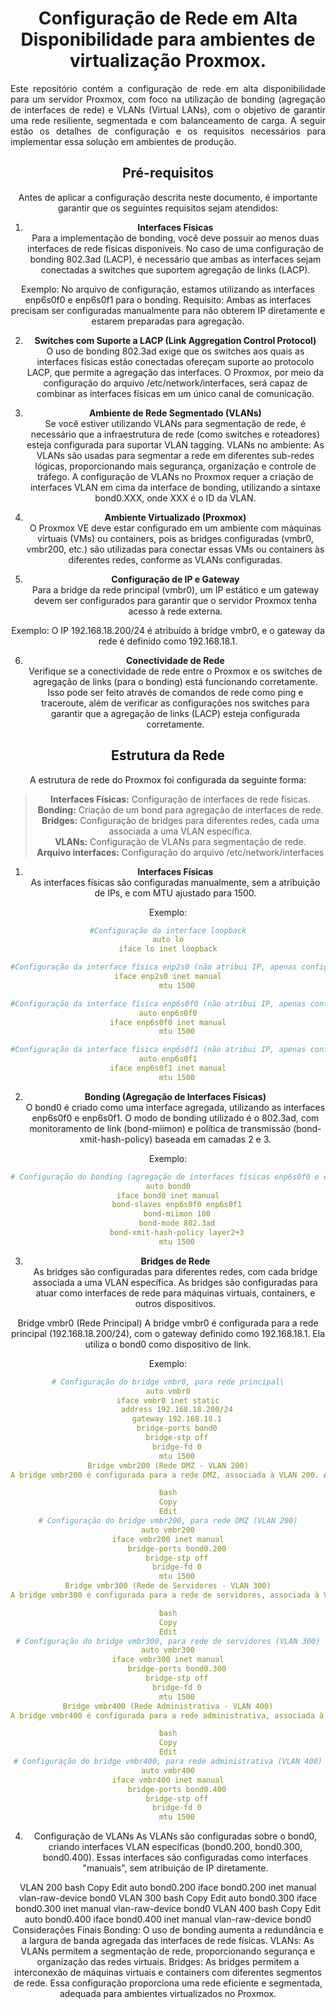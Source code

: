 <center>

# Configuração de Rede em Alta Disponibilidade para ambientes de virtualização Proxmox.
<p align="justify">
Este repositório contém a configuração de rede em alta disponibilidade para um servidor Proxmox, com foco na utilização de bonding (agregação de interfaces de rede) e VLANs (Virtual LANs), com o objetivo de garantir uma rede resiliente, segmentada e com balanceamento de carga. A seguir estão os detalhes de configuração e os requisitos necessários para implementar essa solução em ambientes de produção.

## Pré-requisitos
Antes de aplicar a configuração descrita neste documento, é importante garantir que os seguintes requisitos sejam atendidos:

1. **Interfaces Físicas**\
Para a implementação de bonding, você deve possuir ao menos duas interfaces de rede físicas disponíveis. No caso de uma configuração de bonding 802.3ad (LACP), é necessário que ambas as interfaces sejam conectadas a switches que suportem agregação de links (LACP).

Exemplo: No arquivo de configuração, estamos utilizando as interfaces enp6s0f0 e enp6s0f1 para o bonding.
Requisito: Ambas as interfaces precisam ser configuradas manualmente para não obterem IP diretamente e estarem preparadas para agregação.

2. **Switches com Suporte a LACP (Link Aggregation Control Protocol)**\
O uso de bonding 802.3ad exige que os switches aos quais as interfaces físicas estão conectadas ofereçam suporte ao protocolo LACP, que permite a agregação das interfaces. O Proxmox, por meio da configuração do arquivo /etc/network/interfaces, será capaz de combinar as interfaces físicas em um único canal de comunicação.

3. **Ambiente de Rede Segmentado (VLANs)**\
Se você estiver utilizando VLANs para segmentação de rede, é necessário que a infraestrutura de rede (como switches e roteadores) esteja configurada para suportar VLAN tagging. VLANs no ambiente: As VLANs são usadas para segmentar a rede em diferentes sub-redes lógicas, proporcionando mais segurança, organização e controle de tráfego. A configuração de VLANs no Proxmox requer a criação de interfaces VLAN em cima da interface de bonding, utilizando a sintaxe bond0.XXX, onde XXX é o ID da VLAN.

4. **Ambiente Virtualizado (Proxmox)**\
O Proxmox VE deve estar configurado em um ambiente com máquinas virtuais (VMs) ou containers, pois as bridges configuradas (vmbr0, vmbr200, etc.) são utilizadas para conectar essas VMs ou containers às diferentes redes, conforme as VLANs configuradas.

5. **Configuração de IP e Gateway**\
Para a bridge da rede principal (vmbr0), um IP estático e um gateway devem ser configurados para garantir que o servidor Proxmox tenha acesso à rede externa.

Exemplo: O IP 192.168.18.200/24 é atribuído à bridge vmbr0, e o gateway da rede é definido como 192.168.18.1.

6. **Conectividade de Rede**\
Verifique se a conectividade de rede entre o Proxmox e os switches de agregação de links (para o bonding) está funcionando corretamente. Isso pode ser feito através de comandos de rede como ping e traceroute, além de verificar as configurações nos switches para garantir que a agregação de links (LACP) esteja configurada corretamente.


## Estrutura da Rede
A estrutura de rede do Proxmox foi configurada da seguinte forma:
>
>**Interfaces Físicas:** Configuração de interfaces de rede físicas.\
>**Bonding:** Criação de um bond para agregação de interfaces de rede.\
>**Bridges:** Configuração de bridges para diferentes redes, cada uma associada a uma VLAN específica.\
>**VLANs:** Configuração de VLANs para segmentação de rede.\
>**Arquivo interfaces:** Configuração do arquivo /etc/network/interfaces
>

1. **Interfaces Físicas**\
As interfaces físicas são configuradas manualmente, sem a atribuição de IPs, e com MTU ajustado para 1500.

Exemplo:

```yaml
#Configuração da interface loopback
auto lo
iface lo inet loopback

#Configuração da interface física enp2s0 (não atribui IP, apenas configura manualmente)
iface enp2s0 inet manual
    mtu 1500

#Configuração da interface física enp6s0f0 (não atribui IP, apenas configura manualmente)
auto enp6s0f0
iface enp6s0f0 inet manual
    mtu 1500

#Configuração da interface física enp6s0f1 (não atribui IP, apenas configura manualmente)
auto enp6s0f1
iface enp6s0f1 inet manual
    mtu 1500
```    
    
2. **Bonding (Agregação de Interfaces Físicas)**\
O bond0 é criado como uma interface agregada, utilizando as interfaces enp6s0f0 e enp6s0f1. O modo de bonding utilizado é o 802.3ad, com monitoramento de link (bond-miimon) e política de transmissão (bond-xmit-hash-policy) baseada em camadas 2 e 3.

Exemplo:

```yaml
# Configuração do bonding (agregação de interfaces físicas enp6s0f0 e enp6s0f1)
auto bond0
iface bond0 inet manual
    bond-slaves enp6s0f0 enp6s0f1
    bond-miimon 100
    bond-mode 802.3ad
    bond-xmit-hash-policy layer2+3
    mtu 1500
``` 
3. **Bridges de Rede**\
As bridges são configuradas para diferentes redes, com cada bridge associada a uma VLAN específica. As bridges são configuradas para atuar como interfaces de rede para máquinas virtuais, containers, e outros dispositivos.

Bridge vmbr0 (Rede Principal)
A bridge vmbr0 é configurada para a rede principal (192.168.18.200/24), com o gateway definido como 192.168.18.1. Ela utiliza o bond0 como dispositivo de link.

Exemplo:

```yaml
# Configuração do bridge vmbr0, para rede principal\
auto vmbr0
iface vmbr0 inet static
    address 192.168.18.200/24
    gateway 192.168.18.1
    bridge-ports bond0
    bridge-stp off
    bridge-fd 0
    mtu 1500
Bridge vmbr200 (Rede DMZ - VLAN 200)
A bridge vmbr200 é configurada para a rede DMZ, associada à VLAN 200. A interface de rede é o bond0.200.

bash
Copy
Edit
# Configuração do bridge vmbr200, para rede DMZ (VLAN 200)
auto vmbr200
iface vmbr200 inet manual
    bridge-ports bond0.200
    bridge-stp off
    bridge-fd 0
    mtu 1500
Bridge vmbr300 (Rede de Servidores - VLAN 300)
A bridge vmbr300 é configurada para a rede de servidores, associada à VLAN 300. A interface de rede é o bond0.300.

bash
Copy
Edit
# Configuração do bridge vmbr300, para rede de servidores (VLAN 300)
auto vmbr300
iface vmbr300 inet manual
    bridge-ports bond0.300
    bridge-stp off
    bridge-fd 0
    mtu 1500
Bridge vmbr400 (Rede Administrativa - VLAN 400)
A bridge vmbr400 é configurada para a rede administrativa, associada à VLAN 400. A interface de rede é o bond0.400.

bash
Copy
Edit
# Configuração do bridge vmbr400, para rede administrativa (VLAN 400)
auto vmbr400
iface vmbr400 inet manual
    bridge-ports bond0.400
    bridge-stp off
    bridge-fd 0
    mtu 1500
```

4. Configuração de VLANs
As VLANs são configuradas sobre o bond0, criando interfaces VLAN específicas (bond0.200, bond0.300, bond0.400). Essas interfaces são configuradas como interfaces "manuais", sem atribuição de IP diretamente.

VLAN 200
bash
Copy
Edit
auto bond0.200
iface bond0.200 inet manual
    vlan-raw-device bond0
VLAN 300
bash
Copy
Edit
auto bond0.300
iface bond0.300 inet manual
    vlan-raw-device bond0
VLAN 400
bash
Copy
Edit
auto bond0.400
iface bond0.400 inet manual
    vlan-raw-device bond0
Considerações Finais
Bonding: O uso de bonding aumenta a redundância e a largura de banda agregada das interfaces de rede físicas.
VLANs: As VLANs permitem a segmentação de rede, proporcionando segurança e organização das redes virtuais.
Bridges: As bridges permitem a interconexão de máquinas virtuais e containers com diferentes segmentos de rede.
Essa configuração proporciona uma rede eficiente e segmentada, adequada para ambientes virtualizados no Proxmox.
</p>
